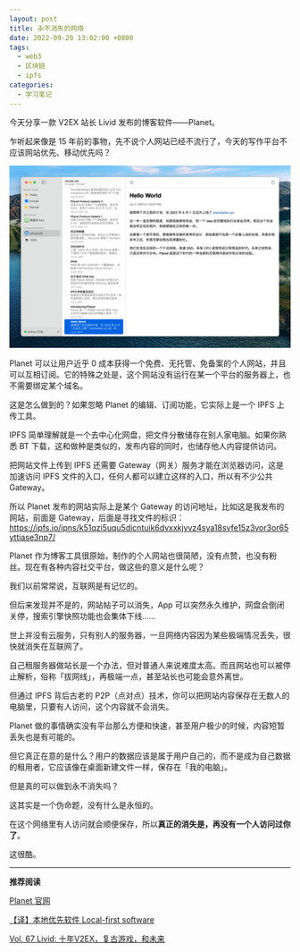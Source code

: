 ```yaml
---
layout: post
title: 永不消失的网络
date: 2022-09-20 13:02:00 +0800
tags:
  - web3
  - 区块链
  - ipfs
categories:
  - 学习笔记
---
```


今天分享一款 V2EX 站长 Livid 发布的博客软件——Planet。

<!--more-->

乍听起来像是 15 年前的事物，先不说个人网站已经不流行了，今天的写作平台不应该网站优先、移动优先吗？

![planet](/assets/planet.png)

Planet 可以让用户近乎 0 成本获得一个免费、无托管、免备案的个人网站，并且可以互相订阅。它的特殊之处是，这个网站没有运行在某一个平台的服务器上，也不需要绑定某个域名。

这是怎么做到的？如果忽略 Planet 的编辑、订阅功能，它实际上是一个 IPFS 上传工具。

IPFS 简单理解就是一个去中心化网盘，把文件分散储存在别人家电脑。如果你熟悉 BT 下载，这和做种是类似的，发布内容的同时，也储存他人内容提供访问。

把网站文件上传到 IPFS 还需要 Gateway（网关）服务才能在浏览器访问，这是加速访问 IPFS 文件的入口，任何人都可以建立这样的入口，所以有不少公共 Gateway。

所以 Planet 发布的网站实际上是某个 Gateway 的访问地址，比如这是我发布的网站，前面是 Gateway，后面是寻找文件的标识：https://ipfs.io/ipns/k51qzi5uqu5dicntuik6dvxxkjyvz4sya18svfe15z3vor3or65yttiase3np7/

Planet 作为博客工具很原始，制作的个人网站也很简陋，没有点赞，也没有粉丝。现在有各种内容社交平台，做这些的意义是什么呢？

我们以前常常说，互联网是有记忆的。

但后来发现并不是的，网站帖子可以消失，App 可以突然永久维护，网盘会倒闭关停，搜索引擎快照功能也会集体下线……

世上并没有云服务，只有别人的服务器，一旦网络内容因为某些极端情况丢失，很快就消失在互联网了。

自己租服务器做站长是一个办法，但对普通人来说难度太高。而且网站也可以被停止解析，俗称「拔网线」，再极端一点，甚至站长也可能会意外离世。

但通过 IPFS 背后古老的 P2P（点对点）技术，你可以把网站内容保存在无数人的电脑里，只要有人访问，这个内容就不会消失。

Planet 做的事情确实没有平台那么方便和快速，甚至用户极少的时候，内容短暂丢失也是有可能的。

但它真正在意的是什么？用户的数据应该是属于用户自己的，而不是成为自己数据的租用者，它应该像在桌面新建文件一样，保存在「我的电脑」。

但是真的可以做到永不消失吗？

这其实是一个伪命题，没有什么是永恒的。

在这个网络里有人访问就会顺便保存，所以**真正的消失是，再没有一个人访问过你了**。

这很酷。

------

**推荐阅读**

[Planet 官网](https://www.planetable.xyz/)

[【译】本地优先软件 Local-first software](https://www.zxch3n.com/local-first/)

[Vol. 67 Livid: 十年V2EX，复古游戏，和未来](https://www.xiaoyuzhoufm.com/episode/626ba660bf39836fd02b78e9)
